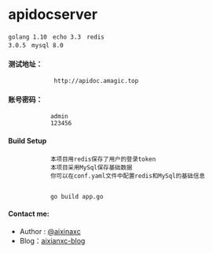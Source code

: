 # apidocserver

<code>golang 1.10</code> &nbsp; <code>echo 3.3</code> &nbsp; <code>redis 3.0.5</code> &nbsp; <code>mysql 8.0</code>

#### 测试地址：
                 http://apidoc.amagic.top

#### 账号密码：
                admin
                123456


#### Build Setup
                本项目用redis保存了用户的登录token
                本项目采用MySql保存基础数据
                你可以在conf.yaml文件中配置redis和MySql的基础信息

                
                go build app.go



#### Contact me:
* Author : [@aixinaxc][1]
* Blog：[aixianxc-blog][2]

[1]: http://www.amagic.top/
[2]: https://blog.csdn.net/aixinaxc/
